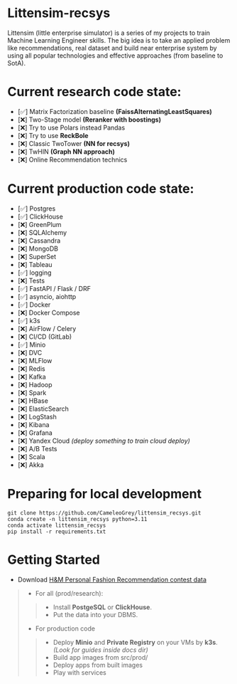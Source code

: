 # Littensim-recsys
Littensim (little enterprise simulator) is a series of my projects to train Machine Learning Engineer skills. The big idea is to take an applied problem like recommendations, real dataset and build near enterprise system by using all popular technologies and effective approaches (from baseline to SotA).

# Current research code state:
- [:white_check_mark:] Matrix Factorization baseline **(FaissAlternatingLeastSquares)**
- [:x:] Two-Stage model **(Reranker with boostings)**
- [:x:] Try to use Polars instead Pandas
- [:x:] Try to use **ReckBole**
- [:x:] Classic TwoTower **(NN for recsys)**
- [:x:] TwHIN **(Graph NN approach)**
- [:x:] Online Recommendation technics


# Current production code state:
- [:white_check_mark:] Postgres
- [:white_check_mark:] ClickHouse
- [:x:] GreenPlum
- [:x:] SQLAlchemy
- [:x:] Cassandra
- [:x:] MongoDB
- [:x:] SuperSet
- [:x:] Tableau
- [:white_check_mark:] logging
- [:x:] Tests
- [:white_check_mark:] FastAPI / Flask / DRF
- [:white_check_mark:] asyncio, aiohttp
- [:white_check_mark:] Docker
- [:x:] Docker Compose
- [:white_check_mark:] k3s
- [:x:] AirFlow / Celery
- [:x:] CI/CD (GitLab)
- [:white_check_mark:] Minio
- [:x:] DVC
- [:x:] MLFlow
- [:x:] Redis
- [:x:] Kafka
- [:x:] Hadoop
- [:x:] Spark
- [:x:] HBase
- [:x:] ElasticSearch
- [:x:] LogStash
- [:x:] Kibana
- [:x:] Grafana
- [:x:] Yandex Cloud *(deploy something to train cloud deploy)*
- [:x:] A/B Tests
- [:x:] Scala
- [:x:] Akka

# Preparing for local development
```
git clone https://github.com/CameleoGrey/littensim_recsys.git
conda create -n littensim_recsys python=3.11
conda activate littensim_recsys
pip install -r requirements.txt
```


# Getting Started

- Download [H&M Personal Fashion Recommendation contest data](https://www.kaggle.com/competitions/h-and-m-personalized-fashion-recommendations/data)
>- For all (prod/research):
>>- Install **PostgeSQL** or **ClickHouse**.
>>- Put the data into your DBMS.
>- For production code
>>- Deploy **Minio** and **Private Registry** on your VMs by **k3s**. *(Look for guides inside docs dir)*
>>- Build app images from src/prod/
>>- Deploy apps from built images
>>- Play with services
